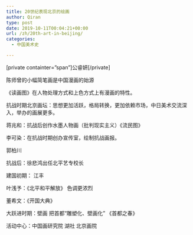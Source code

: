 ```yaml
---
title: 20世纪表现北京的绘画
author: Qiran
type: post
date: 2019-10-11T00:04:21+00:00
url: /zh/20th-art-in-beijing/
categories:
  - 中国美术史

---
```

[private containter=&#8221;span&#8221;]公睿妍[/private]

陈师曾的小幅简笔画是中国漫画的始源

《读画图》在人物处理方式和上色方式上有漫画的特性。

抗战时期北京画坛：思想更加活跃，格局转换，更加依赖市场，中日美术交流深入，举办的画展更多。 

蒋兆和：抗战后创作水墨人物画（批判现实主义）《流民图》

李可染：在抗战时期创办宣传室，绘制抗战画报。

郭柏川

抗战后：徐悲鸿出任北平艺专校长

建国初期： 江丰

叶浅予：《北平和平解放》 色调更浓烈

董希文：《开国大典》

大跃进时期：壁画 把首都“雕塑化、壁画化” 《首都之春》

活动中心：中国画研究院 湖社 北京画院